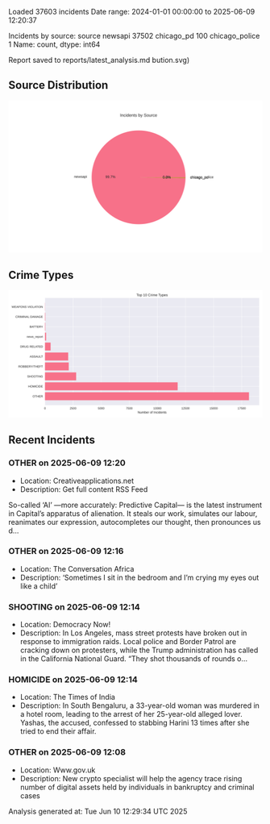 
Loaded 37603 incidents
Date range: 2024-01-01 00:00:00 to 2025-06-09 12:20:37

Incidents by source:
source
newsapi           37502
chicago_pd          100
chicago_police        1
Name: count, dtype: int64

Report saved to reports/latest_analysis.md
bution.svg)

## Source Distribution
![Source Distribution](images/source_distribution.svg)

## Crime Types
![Crime Types](images/crime_types.svg)

## Recent Incidents

### OTHER on 2025-06-09 12:20
- Location: Creativeapplications.net
- Description: Get full content RSS Feed

So-called ‘AI’ —more accurately: Predictive Capital— is the latest instrument in Capital’s apparatus of alienation. It steals our work, simulates our labour, reanimates our expression, autocompletes our thought, then pronounces us d…


### OTHER on 2025-06-09 12:16
- Location: The Conversation Africa
- Description: ‘Sometimes I sit in the bedroom and I’m crying my eyes out like a child’


### SHOOTING on 2025-06-09 12:14
- Location: Democracy Now!
- Description: In Los Angeles, mass street protests have broken out in response to immigration raids. Local police and Border Patrol are cracking down on protesters, while the Trump administration has called in the California National Guard. “They shot thousands of rounds o…


### HOMICIDE on 2025-06-09 12:14
- Location: The Times of India
- Description: In South Bengaluru, a 33-year-old woman was murdered in a hotel room, leading to the arrest of her 25-year-old alleged lover. Yashas, the accused, confessed to stabbing Harini 13 times after she tried to end their affair.


### OTHER on 2025-06-09 12:08
- Location: Www.gov.uk
- Description: New crypto specialist will help the agency trace rising number of digital assets held by individuals in bankruptcy and criminal cases

Analysis generated at: Tue Jun 10 12:29:34 UTC 2025
